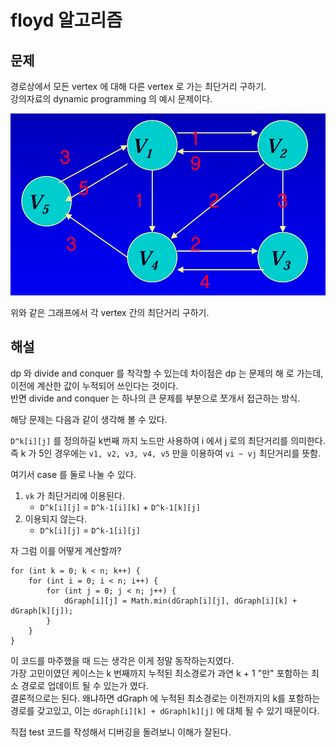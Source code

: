 # floyd 알고리즘

## 문제
경로상에서 모든 vertex 에 대해 다른 vertex 로 가는 최단거리 구하기. \
강의자료의 dynamic programming 의 예시 문제이다.

![img.png](img.png)

위와 같은 그래프에서 각 vertex 간의 최단거리 구하기.

## 해설
dp 와 divide and conquer 를 착각할 수 있는데 차이점은 dp 는 문제의 해 로 가는데, 이전에 계산한 값이 누적되어 쓰인다는 것이다. \
반면 divide and conquer 는 하나의 큰 문제를 부분으로 쪼개서 접근하는 방식.

해당 문제는 다음과 같이 생각해 볼 수 있다.

`D^k[i][j]` 를 정의하길 k번째 까지 노드만 사용하여 i 에서 j 로의 최단거리를 의미한다. \
즉 k 가 5인 경우에는 `v1, v2, v3, v4, v5` 만을 이용하여 `vi ~ vj` 최단거리를 뜻함.

여기서 case 를 둘로 나눌 수 있다.

1. `vk` 가 최단거리에 이용된다.
    - `D^k[i][j]` = `D^k-1[i][k]` + `D^k-1[k][j]`
2. 이용되지 않는다.
    - `D^k[i][j]` = `D^k-1[i][j]`

자 그럼 이를 어떻게 계산할까?

```
for (int k = 0; k < n; k++) {
    for (int i = 0; i < n; i++) {
        for (int j = 0; j < n; j++) {
            dGraph[i][j] = Math.min(dGraph[i][j], dGraph[i][k] + dGraph[k][j]);
        }
    }
}
```

이 코드를 마주했을 때 드는 생각은 이게 정말 동작하는지였다. \
가장 고민이였던 케이스는 k 번째까지 누적된 최소경로가 과연 k + 1 "만" 포함하는 최소 경로로 업데이트 될 수 있는가 였다. \
결론적으로는 된다. 왜냐하면 dGraph 에 누적된 최소경로는 이전까지의 k를 포함하는 경로를 갖고있고, 이는 `dGraph[i][k] + dGraph[k][j]` 에 대체 될 수 있기 때문이다. 

직접 test 코드를 작성해서 디버깅을 돌려보니 이해가 잘된다.